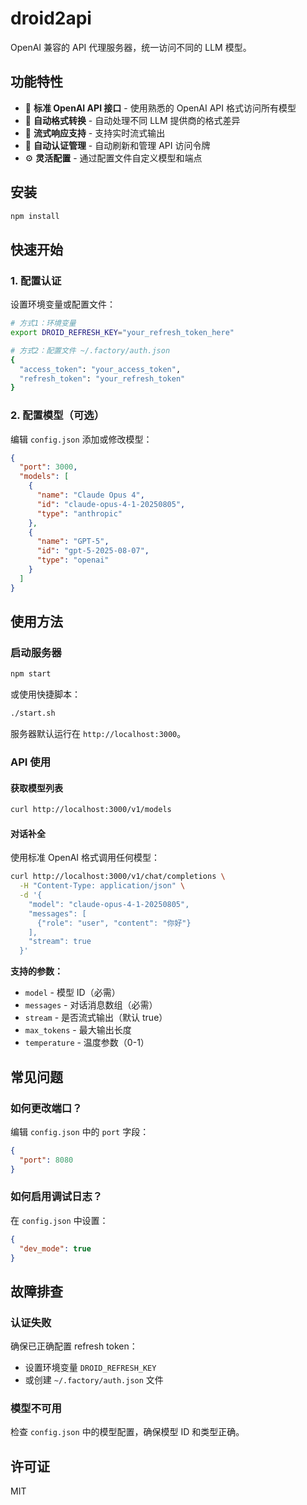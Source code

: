 # droid2api

OpenAI 兼容的 API 代理服务器，统一访问不同的 LLM 模型。

## 功能特性

- 🎯 **标准 OpenAI API 接口** - 使用熟悉的 OpenAI API 格式访问所有模型
- 🔄 **自动格式转换** - 自动处理不同 LLM 提供商的格式差异
- 🌊 **流式响应支持** - 支持实时流式输出
- 🔐 **自动认证管理** - 自动刷新和管理 API 访问令牌
- ⚙️ **灵活配置** - 通过配置文件自定义模型和端点

## 安装

```bash
npm install
```

## 快速开始

### 1. 配置认证

设置环境变量或配置文件：

```bash
# 方式1：环境变量
export DROID_REFRESH_KEY="your_refresh_token_here"

# 方式2：配置文件 ~/.factory/auth.json
{
  "access_token": "your_access_token",
  "refresh_token": "your_refresh_token"
}
```

### 2. 配置模型（可选）

编辑 `config.json` 添加或修改模型：

```json
{
  "port": 3000,
  "models": [
    {
      "name": "Claude Opus 4",
      "id": "claude-opus-4-1-20250805",
      "type": "anthropic"
    },
    {
      "name": "GPT-5",
      "id": "gpt-5-2025-08-07",
      "type": "openai"
    }
  ]
}
```

## 使用方法

### 启动服务器

```bash
npm start
```

或使用快捷脚本：

```bash
./start.sh
```

服务器默认运行在 `http://localhost:3000`。

### API 使用

#### 获取模型列表

```bash
curl http://localhost:3000/v1/models
```

#### 对话补全

使用标准 OpenAI 格式调用任何模型：

```bash
curl http://localhost:3000/v1/chat/completions \
  -H "Content-Type: application/json" \
  -d '{
    "model": "claude-opus-4-1-20250805",
    "messages": [
      {"role": "user", "content": "你好"}
    ],
    "stream": true
  }'
```

**支持的参数：**
- `model` - 模型 ID（必需）
- `messages` - 对话消息数组（必需）
- `stream` - 是否流式输出（默认 true）
- `max_tokens` - 最大输出长度
- `temperature` - 温度参数（0-1）

## 常见问题

### 如何更改端口？

编辑 `config.json` 中的 `port` 字段：

```json
{
  "port": 8080
}
```

### 如何启用调试日志？

在 `config.json` 中设置：

```json
{
  "dev_mode": true
}
```

## 故障排查

### 认证失败

确保已正确配置 refresh token：
- 设置环境变量 `DROID_REFRESH_KEY`
- 或创建 `~/.factory/auth.json` 文件

### 模型不可用

检查 `config.json` 中的模型配置，确保模型 ID 和类型正确。

## 许可证

MIT
